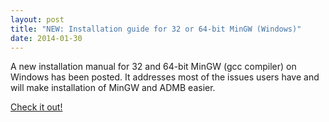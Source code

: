 ```yaml
---
layout: post
title: "NEW: Installation guide for 32 or 64-bit MinGW (Windows)"
date: 2014-01-30
---
```


A new installation manual for 32 and 64-bit MinGW (gcc compiler) on Windows has been posted. It addresses most of the issues users have and will make installation of MinGW and ADMB easier.  

[Check it out!](/tools/admb-tools-for-windows/installation-guide-for-admb-on-windows.pdf)
